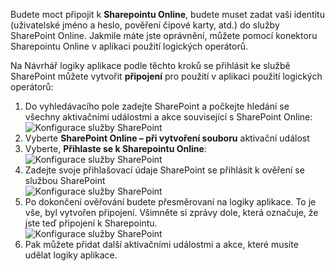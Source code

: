 

Budete moct připojit k **Sharepointu Online**, budete muset zadat vaši identitu (uživatelské jméno a heslo, pověření čipové karty, atd.) do služby SharePoint Online. Jakmile máte jste oprávnění, můžete pomocí konektoru Sharepointu Online v aplikaci použití logických operátorů. 

Na Návrhář logiky aplikace podle těchto kroků se přihlásit ke službě SharePoint můžete vytvořit **připojení** pro použití v aplikaci použití logických operátorů:

1. Do vyhledávacího pole zadejte SharePoint a počkejte hledání se všechny aktivačními událostmi a akce související s SharePoint Online:   
![Konfigurace služby SharePoint][1]  
2. Vyberte **SharePoint Online – při vytvoření souboru** aktivační událost  
3. Vyberte, **Přihlaste se k Sharepointu Online**:   
![Konfigurace služby SharePoint][2]    
4. Zadejte svoje přihlašovací údaje SharePoint se přihlásit k ověření se službou SharePoint   
![Konfigurace služby SharePoint][3]     
5. Po dokončení ověřování budete přesměrovaní na logiky aplikace. To je vše, byl vytvořen připojení. Všimněte si zprávy dole, která označuje, že jste teď připojení k Sharepointu.  
![Konfigurace služby SharePoint][4]  
6. Pak můžete přidat další aktivačními událostmi a akce, které musíte udělat logiky aplikace.   

[1]: ./media/connectors-create-api-sharepointonline/connectionconfig1.png
[2]: ./media/connectors-create-api-sharepointonline/connectionconfig2.png 
[3]: ./media/connectors-create-api-sharepointonline/connectionconfig3.png
[4]: ./media/connectors-create-api-sharepointonline/connectionconfig4.png
[5]: ./media/connectors-create-api-sharepointonline/connectionconfig5.png
